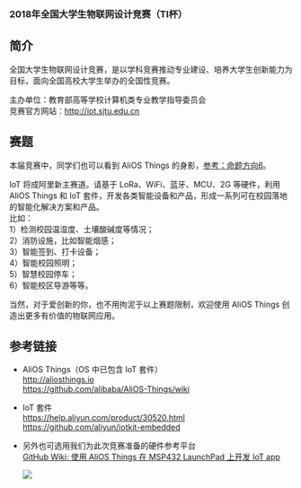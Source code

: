 ### 2018年全国大学生物联网设计竞赛（TI杯）

## 简介
全国大学生物联网设计竞赛，是以学科竞赛推动专业建设、培养大学生创新能力为目标，面向全国高校大学生举办的全国性竞赛。  

主办单位：教育部高等学校计算机类专业教学指导委员会  
竞赛官方网站：http://iot.sjtu.edu.cn

## 赛题

本届竞赛中，同学们也可以看到 AliOS Things 的身影，[参考：命题方向6](http://iot.sjtu.edu.cn/show.aspx?info_lb=36&info_id=601&flag=2)。

IoT 将成阿里新主赛道。请基于 LoRa、WiFi、蓝牙、MCU、2G 等硬件，利用 AliOS Things 和 IoT 套件，开发各类智能设备和产品，形成一系列可在校园落地的智能化解决方案和产品。  
比如：  
1）检测校园温湿度、土壤酸碱度等情况；  
2）消防设施，比如智能烟感；  
3）智能签到、打卡设备；  
4）智能校园照明；  
5）智慧校园停车；  
6）智能校区导游等等。  

当然，对于爱创新的你，也不用拘泥于以上赛题限制，欢迎使用 AliOS Things 创造出更多有价值的物联网应用。

## 参考链接

- AliOS Things（OS 中已包含 IoT 套件）  
  http://aliosthings.io  
  https://github.com/alibaba/AliOS-Things/wiki  

- IoT 套件  
  https://help.aliyun.com/product/30520.html  
  https://github.com/aliyun/iotkit-embedded  
- 另外也可选用我们为此次竞赛准备的硬件参考平台  
  [GitHub Wiki: 使用 AliOS Things 在 MSP432 LaunchPad 上开发 IoT app](https://github.com/alibaba/AliOS-Things/wiki/使用-AliOS-Things-在-MSP432-LaunchPad-上开发-IoT-app)  

  ![](https://img.alicdn.com/tfs/TB1Nj.poN9YBuNjy0FfXXXIsVXa-3968-2976.jpg)

